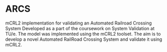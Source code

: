 # ARCS
mCRL2 implementation for validating an Automated Railroad Crossing System
Developed as a part of the coursework on System Validation at TU/e.
The model was implemented using the mCRL2 toolset.
The aim is to develop a novel Automated RailRoad Crossing System and validate it using mCRL2.
